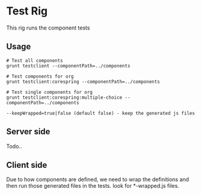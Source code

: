 # Test Rig

This rig runs the component tests

## Usage

    # Test all components
    grunt testclient --componentPath=../components

    # Test components for org
    grunt testclient:corespring --componentPath=../components

    # Test single components for org
    grunt testclient:corespring:multiple-choice --componentPath=../components

    --keepWrapped=true|false (default false) - keep the generated js files

## Server side

Todo..

## Client side

Due to how components are defined, we need to wrap the definitions and then run those generated files in the tests. look for *-wrapped.js files.

